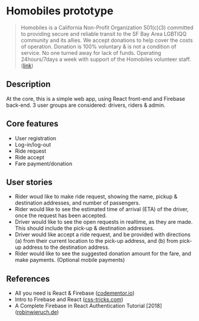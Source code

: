 # Homobiles prototype
> Homobiles is a California Non-Profit Organization 501(c)(3) committed to providing secure and reliable transit to the SF Bay Area LGBTIQQ community and its allies. We accept donations to help cover the costs of operation. Donation is 100% voluntary & is not a condition of service. No one turned away for lack of funds. Operating 24hours/7days a week with support of the Homobiles volunteer staff. ([link](http://www.homobiles.org/)) 

## Description

At the core, this is a simple web app, using React front-end and Firebase back-end. 3 user groups are considered: drivers, riders & admin.

## Core features
* User registration
* Log-in/log-out
* Ride request
* Ride accept
* Fare payment/donation

## User stories

* Rider woud like to make ride request, showing the name, pickup & destination addresses, and number of passengers.
* Rider would like to see the estimated time of arrival (ETA) of the driver, once the request has been accepted.
* Driver would like to see the open requests in realtime, as they are made. This should include the pick-up & destination addresses. 
* Driver would like accept a ride request, and be provided with directions (a) from their current location to the pick-up address, and (b) from pick-up address to the destination address.
* Rider would like to see the suggested donation amount for the fare, and make payments. (Optional mobile payments)

## References
* All you need is React & Firebase ([codementor.io](https://www.codementor.io/yurio/all-you-need-is-react-firebase-4v7g9p4kf))
* Intro to Firebase and React ([css-tricks.com](https://css-tricks.com/intro-firebase-react/))
* A Complete Firebase in React Authentication Tutorial [2018] ([robinwieruch.de](https://www.robinwieruch.de/complete-firebase-authentication-react-tutorial/))